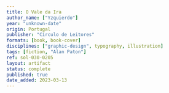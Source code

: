 ```yaml
---
title: O Vale da Ira
author_name: ["Yzquierdo"]
year: "unknown-date"
origin: Portugal
publisher: "Círculo de Leitores"
formats: [book, book-cover]
disciplines: ["graphic-design", typography, illustration]
tags: [fiction, "Alan Paton"]
ref: sol-030-0205
layout: artifact
status: complete
published: true
date_added: 2023-03-13
---
```


